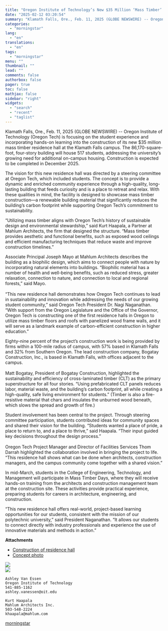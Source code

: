 ```yaml
---
title: "Oregon Institute of Technology’s New $35 Million ‘Mass Timber’ Residence Hall"
date: "2025-02-12 03:20:54"
summary: "Klamath Falls, Ore., Feb. 11, 2025 (GLOBE NEWSWIRE) -- Oregon Institute of Technology (Oregon Tech) is focusing on the student experience and incorporating hands-on learning into the construction of its new $35 million mass timber residence hall at the Klamath Falls campus. The 86,170-square-foot, four-story building will house 517 students,..."
categories:
  - "morningstar"
lang:
  - "en"
translations:
  - "en"
tags:
  - "morningstar"
menu: ""
thumbnail: ""
lead: ""
comments: false
authorbox: false
pager: true
toc: false
mathjax: false
sidebar: "right"
widgets:
  - "search"
  - "recent"
  - "taglist"
---
```


Klamath Falls, Ore., Feb. 11, 2025 (GLOBE NEWSWIRE) -- Oregon Institute of Technology (Oregon Tech) is focusing on the student experience and incorporating hands-on learning into the construction of its new $35 million mass timber residence hall at the Klamath Falls campus. The 86,170-square-foot, four-story building will house 517 students, addressing the university’s growing need for additional on-campus housing. Construction is expected to be completed in December 2025.

The vision for this new residence hall was directed by a steering committee at Oregon Tech, which included students. The concept is to provide a dynamic and enriched community experience through a high-quality, long-lasting building that feeds curiosity and is a place to retreat and relax. With these qualities in mind, the facility is designed to showcase mass timber construction—a renewable building material that significantly reduces the building’s carbon footprint while supporting Oregon Tech’s commitment to sustainability.

“Utilizing mass timber aligns with Oregon Tech’s history of sustainable design and environmental stewardship,” said Kurt Haapala, a Partner at Mahlum Architects, the firm that designed the structure. “Mass timber provides aesthetic and functional benefits, such as exposed wood ceilings and efficient manufacturing techniques that reduce waste and improve construction timelines.”

Associate Principal Joseph Mayo at Mahlum Architects describes the building as a biophilic design, which aims to connect people with nature by incorporating natural elements into buildings. “Biophilic material has a number of health and well-being benefits, such as reduced stress, greater relaxation, connection to nature, and connection to local and regional forests,” said Mayo.  
   
“This new residence hall demonstrates how Oregon Tech continues to lead in sustainability and innovation while addressing the needs of our growing student community,” said Oregon Tech President Dr. Nagi Naganathan. “With support from the Oregon Legislature and the Office of the Governor, Oregon Tech is constructing one of the first residence halls in Oregon to utilize mass timber floors and roofs with panelized wood frame walls, and it will serve as a landmark example of carbon-efficient construction in higher education.”

Eighty-nine percent of the project’s construction work is being provided by firms within a 100-mile radius of campus, with 57% based in Klamath Falls and 32% from Southern Oregon. The lead construction company, Bogatay Construction, Inc., is based in Klamath Falls, with offices adjacent to the campus.  
   
Matt Bogatay, President of Bogatay Construction, highlighted the sustainability and efficiency of cross-laminated timber (CLT) as the primary superstructure for all four stories. “Using prefabricated CLT panels reduces labor, material waste, and the building’s carbon footprint, all while creating a high-quality, safe living environment for students.” (Timber is also a fire-resistive material that chars and insulates the unburned wood beneath, which slows the spread and growth of fire.)

Student involvement has been central to the project. Through steering committee participation, students contributed ideas for community spaces and shared their vision for the building. “Students wanted a place of pride, a place to return to, and a place to thrive,” said Haapala. “Their input guided key decisions throughout the design process.”  
   
Oregon Tech Project Manager and Director of Facilities Services Thom Darrah highlighted the collaboration involved in bringing the project to life. “This residence hall shows what can be done when architects, construction managers, and the campus community come together with a shared vision.”

In mid-March, students in the College of Engineering, Technology, and Management will participate in Mass Timber Days, where they will receive hands-on training from the architects and construction management team at the construction site. These activities provide practical experience, preparing students for careers in architecture, engineering, and construction.

“This new residence hall offers real-world, project-based learning opportunities for our students, consistent with the mission of our polytechnic university,” said President Naganathan. “It allows our students to connect directly with industry professionals and experience the use of innovative materials and methods in action.”

**Attachments**

* [Construction of residence hall](https://ml.globenewswire.com/Resource/Download/8baeaa0a-bcd4-449a-8ef0-6fb42b5516f1)
* [Concept photo](https://ml.globenewswire.com/Resource/Download/2b79c5d5-0795-46c3-b823-1e54b633fbb2)

 ![](https://www.globenewswire.com/newsroom/ti?nf=OTM1NjY5NCM2NzQ2MjY1IzUwMDEzMjU3MQ==)   
 ![](https://ml.globenewswire.com/media/MTkzYTYxNTQtZTQ3MC00MWViLTg3NmQtMWYxYTY5MTg2YmE3LTUwMDEzMjU3MQ==/tiny/Oregon-Institute-of-Technology.png)
```
Ashley Van Essen
Oregon Institute of Technology
541-885-1162
ashley.vanessen@oit.edu

Kurt Haapala
Mahlum Architects Inc.
503-548-2224
khaapala@mahlum.com

```

[morningstar](https://www.morningstar.com/news/globe-newswire/9356694/oregon-institute-of-technologys-new-35-million-mass-timber-residence-hall)
